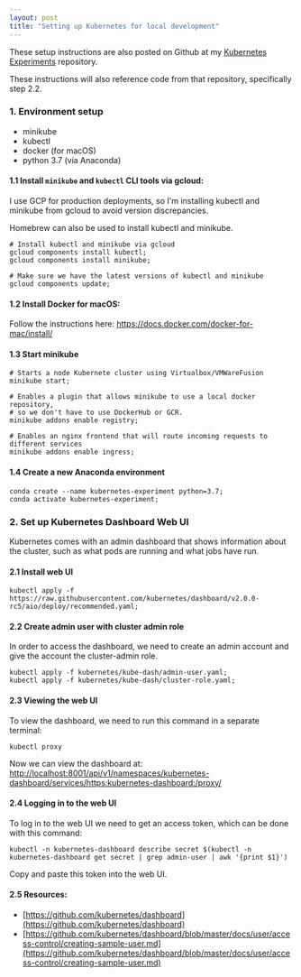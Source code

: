 ```yaml
---
layout: post
title: "Setting up Kubernetes for local development"
---
```


These setup instructions are also posted on Github at my [Kubernetes Experiments](https://github.com/richard-to/kubernetes-experiments) repository. 

These instructions will also reference code from that repository, specifically step 2.2.

### 1. Environment setup

- minikube
- kubectl
- docker (for macOS)
- python 3.7 (via Anaconda)

#### 1.1 Install `minikube` and `kubectl` CLI tools via gcloud:

I use GCP for production deployments, so I'm installing kubectl and minikube from gcloud to avoid version discrepancies.

Homebrew can also be used to install kubectl and minikube.

```shell
# Install kubectl and minikube via gcloud
gcloud components install kubectl;
gcloud components install minikube;

# Make sure we have the latest versions of kubectl and minikube
gcloud components update;
```

#### 1.2 Install Docker for macOS:

Follow the instructions here: https://docs.docker.com/docker-for-mac/install/

#### 1.3 Start minikube

```shell
# Starts a node Kubernete cluster using Virtualbox/VMWareFusion
minikube start;

# Enables a plugin that allows minikube to use a local docker repository,
# so we don't have to use DockerHub or GCR.
minikube addons enable registry;

# Enables an nginx frontend that will route incoming requests to different services
minikube addons enable ingress;
```

#### 1.4 Create a new Anaconda environment

```shell
conda create --name kubernetes-experiment python=3.7;
conda activate kubernetes-experiment;
```

### 2. Set up Kubernetes Dashboard Web UI

Kubernetes comes with an admin dashboard that shows information about the cluster, such as what
pods are running and what jobs have run.

#### 2.1 Install web UI

```shell
kubectl apply -f https://raw.githubusercontent.com/kubernetes/dashboard/v2.0.0-rc5/aio/deploy/recommended.yaml;
```

#### 2.2 Create admin user with cluster admin role

In order to access the dashboard, we need to create an admin account and give the account the cluster-admin role.

```shell
kubectl apply -f kubernetes/kube-dash/admin-user.yaml;
kubectl apply -f kubernetes/kube-dash/cluster-role.yaml;
```

#### 2.3 Viewing the web UI

To view the dashboard, we need to run this command in a separate terminal:

```shell
kubectl proxy
```

Now we can view the dashboard at: [http://localhost:8001/api/v1/namespaces/kubernetes-dashboard/services/https:kubernetes-dashboard:/proxy/](http://localhost:8001/api/v1/namespaces/kubernetes-dashboard/services/https:kubernetes-dashboard:/proxy/
)

#### 2.4 Logging in to the web UI

To log in to the web UI we need to get an access token, which can be done with this command:

```shell
kubectl -n kubernetes-dashboard describe secret $(kubectl -n kubernetes-dashboard get secret | grep admin-user | awk '{print $1}')
```

Copy and paste this token into the web UI.

#### 2.5 Resources:

- [https://github.com/kubernetes/dashboard](https://github.com/kubernetes/dashboard)
- [https://github.com/kubernetes/dashboard/blob/master/docs/user/access-control/creating-sample-user.md](https://github.com/kubernetes/dashboard/blob/master/docs/user/access-control/creating-sample-user.md)
